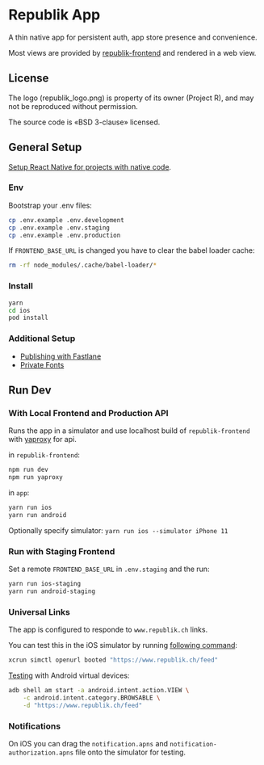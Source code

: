 # Republik App

A thin native app for persistent auth, app store presence and convenience.

Most views are provided by [republik-frontend](https://github.com/republik/plattform/tree/main/apps/www) and rendered in a web view.

## License

The logo (republik_logo.png) is property of its owner (Project R), and may not be reproduced without permission.

The source code is «BSD 3-clause» licensed.

## General Setup

[Setup React Native for projects with native code](https://facebook.github.io/react-native/docs/getting-started.html).

### Env

Bootstrap your .env files:

```sh
cp .env.example .env.development
cp .env.example .env.staging
cp .env.example .env.production
```

If `FRONTEND_BASE_URL` is changed you have to clear the babel loader cache:

```sh
rm -rf node_modules/.cache/babel-loader/*
```

### Install

```sh
yarn
cd ios
pod install
```

### Additional Setup

- [Publishing with Fastlane](docs/publishing.md)
- [Private Fonts](docs/fonts.md)

## Run Dev

### With Local Frontend and Production API

Runs the app in a simulator and use localhost build of `republik-frontend` with [yaproxy](https://github.com/orbiting/proxy) for api. 

in `republik-frontend`:

```sh
npm run dev
npm run yaproxy
```

in `app`:

```sh
yarn run ios
yarn run android
```

Optionally specify simulator: `yarn run ios --simulator iPhone 11`

### Run with Staging Frontend

Set a remote `FRONTEND_BASE_URL` in `.env.staging` and the run:

```sh
yarn run ios-staging
yarn run android-staging
```

### Universal Links

The app is configured to responde to `www.republik.ch` links.

You can test this in the iOS simulator by running [following command](https://objectivetidbits.com/working-with-universal-links-on-ios-simulator-adffb7767801):

```sh
xcrun simctl openurl booted "https://www.republik.ch/feed"
```

[Testing](https://developer.android.com/training/app-links/verify-site-associations#testing) with Android virtual devices:

```sh
adb shell am start -a android.intent.action.VIEW \
    -c android.intent.category.BROWSABLE \
    -d "https://www.republik.ch/feed"
```

### Notifications

On iOS you can drag the `notification.apns` and `notification-authorization.apns` file onto the simulator for testing.
